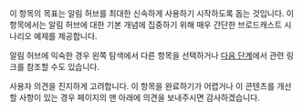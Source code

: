 
이 항목의 목표는 알림 허브를 최대한 신속하게 사용하기 시작하도록 돕는 것입니다. 이 항목에서는 알림 허브에 대한 기본 개념에 집중하기 위해 매우 간단한 브로드캐스트 시나리오 예제를 제공합니다.

알림 허브에 익숙한 경우 왼쪽 탐색에서 다른 항목을 선택하거나 [다음 단계](#next-steps)에서 관련 링크를 참조할 수도 있습니다.

사용자 의견을 진지하게 고려합니다. 이 항목을 완료하기가 어렵거나 이 콘텐츠를 개선할 사항이 있는 경우 페이지의 맨 아래에 의견을 보내주시면 감사하겠습니다.

<!---HONumber=Oct15_HO3-->